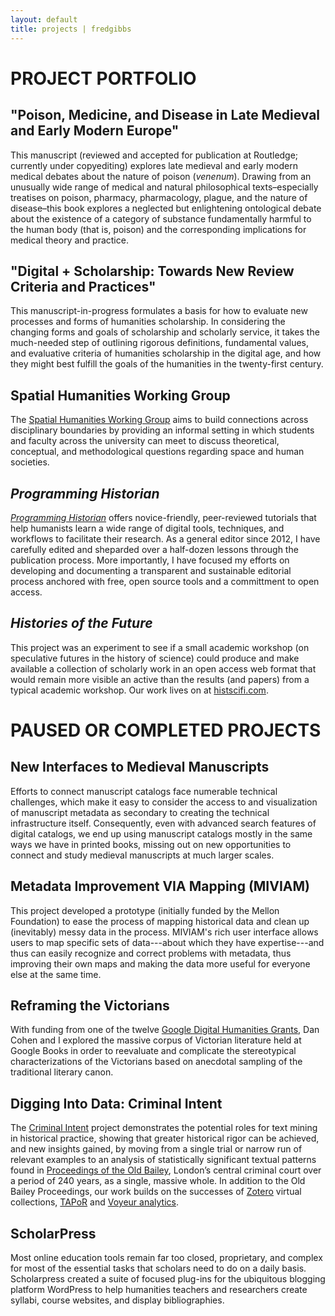 ```yaml
---
layout: default
title: projects | fredgibbs
---
```


# PROJECT PORTFOLIO

## "Poison, Medicine, and Disease in Late Medieval and Early Modern Europe"
This manuscript (reviewed and accepted for publication at Routledge; currently under copyediting) explores late medieval and early modern medical debates about the nature of poison (_venenum_). Drawing from an unusually wide range of medical and natural philosophical texts&#8211;especially treatises on poison, pharmacy, pharmacology, plague, and the nature of disease&#8211;this book explores a neglected but enlightening ontological debate about the existence of a category of substance fundamentally harmful to the human body (that is, poison) and the corresponding implications for medical theory and practice.


## "Digital + Scholarship: Towards New Review Criteria and Practices"
This manuscript-in-progress formulates a basis for how to evaluate new processes and forms of humanities scholarship. In considering the changing forms and goals of scholarship and scholarly service, it takes the much-needed step of outlining rigorous definitions, fundamental values, and evaluative criteria of humanities scholarship in the digital age, and how they might best fulfill the goals of the humanities in the twenty-first century.


## Spatial Humanities Working Group
The [Spatial Humanities Working Group](http://spatialhumanities.unm.edu) aims to build connections across disciplinary boundaries by providing an informal setting in which students and faculty across the university can meet to discuss theoretical, conceptual, and methodological questions regarding space and human societies.


## _Programming Historian_
[_Programming Historian_](http://programminghistorian.org) offers novice-friendly, peer-reviewed tutorials that help humanists learn a wide range of digital tools, techniques, and workflows to facilitate their research. As a general editor since 2012, I have carefully edited and sheparded over a half-dozen lessons through the publication process. More importantly, I have focused my efforts on developing and documenting a transparent and sustainable editorial process anchored with free, open source tools and a committment to open access.


## _Histories of the Future_ 
This project was an experiment to see if a small academic workshop (on speculative futures in the history of science) could produce and make available a collection of scholarly work in an open access web format that would remain more visible an active than the results (and papers) from a typical academic workshop. Our work lives on at [histscifi.com](http://histscifi.com).



# PAUSED OR COMPLETED PROJECTS

## New Interfaces to Medieval Manuscripts
Efforts to connect manuscript catalogs face numerable technical challenges, which make it easy to consider the access to and visualization of manuscript metadata as secondary to creating the technical infrastructure itself. Consequently, even with advanced search features of digital catalogs, we end up using manuscript catalogs mostly in the same ways we have in printed books, missing out on new opportunities to connect and study medieval manuscripts at much larger scales.

## Metadata Improvement VIA Mapping (MIVIAM)
This project developed a prototype (initially funded by the Mellon Foundation) to ease the process of mapping historical data and clean up (inevitably) messy data in the process. MIVIAM's rich user interface allows users to map specific sets of data---about which they have expertise---and thus can easily recognize and correct problems with metadata, thus improving their own maps and making the data more useful for everyone else at the same time. 

## Reframing the Victorians
With funding from one of the twelve [Google Digital Humanities Grants](http://googleblog.blogspot.com/2010/07/our-commitment-to-digital-humanities.html), Dan Cohen and I explored the massive corpus of Victorian literature held at Google Books in order to reevaluate and complicate the stereotypical characterizations of the Victorians based on anecdotal sampling of the traditional literary canon. 

## Digging Into Data: Criminal Intent
The [Criminal Intent](http://criminalintent.org) project demonstrates the potential roles for text mining in historical practice, showing that greater historical rigor can be achieved, and new insights gained, by moving from a single trial or narrow run of relevant examples to an analysis of statistically significant textual patterns found in [Proceedings of the Old Bailey](http://oldbaileyonline.org), London’s central criminal court over a period of 240 years, as a single, massive whole. In addition to the Old Bailey Proceedings, our work builds on the successes of [Zotero](http://zotero.org) virtual collections, [TAPoR](http://portal.tapor.ca/portal/portal) and [Voyeur analytics](voyeurtools.org).

## ScholarPress
Most online education tools remain far too closed, proprietary, and complex for most of the essential tasks that scholars need to do on a daily basis. Scholarpress created a suite of focused plug-ins for the ubiquitous blogging platform WordPress to help humanities teachers and researchers create syllabi, course websites, and display bibliographies.
